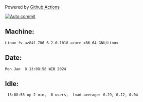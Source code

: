 Powered by [Github Actions](https://github.com/features/actions)

[![Auto commit](https://github.com/hiage/workstation/workflows/Auto%20commit/badge.svg)](https://github.com/hiage/workstation/actions?query=workflow%3A%22Auto+commit%22)

## Machine:
```
Linux fv-az841-706 6.2.0-1018-azure x86_64 GNU/Linux
```
## Date:
```
Mon Jan  8 13:08:58 WIB 2024
```
## Idle:
```
 13:08:58 up 2 min,  0 users,  load average: 0.29, 0.12, 0.04
```
